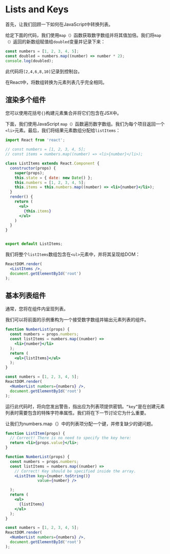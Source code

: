 # Lists and Keys

首先，让我们回顾一下如何在JavaScript中转换列表。

给定下面的代码，我们使用`map（）`函数获取数字数组并将其值加倍。我们将`map（）`返回的新数组赋值给`doubled`变量并记录下来：

```js
const numbers = [1, 2, 3, 4, 5];
const doubled = numbers.map((number) => number * 2);
console.log(doubled);
```

此代码将`[2,4,6,8,10]`记录到控制台。

在React中，将数组转换为元素列表几乎完全相同。

## 渲染多个组件

您可以使用花括号`{}`构建元素集合并将它们包含在JSX中。

下面，我们使用JavaScript `map（）`函数遍历数字数组。我们为每个项目返回一个`<li>`元素。最后，我们将结果元素数组分配给`listItems`：

```jsx
import React from 'react';

// const numbers = [1, 2, 3, 4, 5];
// const items = numbers.map((number) => <li>{number}</li>);

class ListItems extends React.Component {
  constructor(props) {
    super(props);
    this.state = { date: new Date() };
    this.numbers = [1, 2, 3, 4, 5];
    this.items = this.numbers.map((number) => <li>{number}</li>);
  }
  render() {
    return (
      <ul>
        {this.items}
      </ul>
    )
  }
}


export default ListItems;
```

我们将整个`listItems`数组包含在`<ul>`元素中，并将其呈现给DOM：

```jsx
ReactDOM.render(
  <ListItems />,
  document.getElementById('root')
);
```

## 基本列表组件

通常，您将在组件内呈现列表。

我们可以将前面的示例重构为一个接受数字数组并输出元素列表的组件。

```jsx
function NumberList(props) {
  const numbers = props.numbers;
  const listItems = numbers.map((number) =>
    <li>{number}</li>
  );
  return (
    <ul>{listItems}</ul>
  );
}

const numbers = [1, 2, 3, 4, 5];
ReactDOM.render(
  <NumberList numbers={numbers} />,
  document.getElementById('root')
);
```

运行此代码时，将向您发出警告，指出应为列表项提供密钥。`“key”`是在创建元素列表时需要包含的特殊字符串属性。我们将在下一节讨论它为什么重要。

让我们为numbers.map（）中的列表项分配一个键，并修复缺少的键问题。

```jsx
function ListItem(props) {
  // Correct! There is no need to specify the key here:
  return <li>{props.value}</li>;
}

function NumberList(props) {
  const numbers = props.numbers;
  const listItems = numbers.map((number) =>
    // Correct! Key should be specified inside the array.
    <ListItem key={number.toString()}
              value={number} />

  );
  return (
    <ul>
      {listItems}
    </ul>
  );
}

const numbers = [1, 2, 3, 4, 5];
ReactDOM.render(
  <NumberList numbers={numbers} />,
  document.getElementById('root')
);
```
